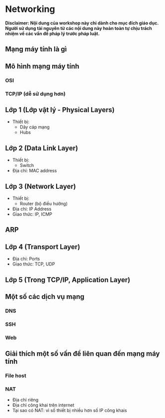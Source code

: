 # Networking

**Disclaimer: Nội dung của workshop này chỉ dành cho mục đích giáo dục. Người sử dụng tài nguyên từ các nội dung này hoàn toàn tự chịu trách nhiệm về các vấn đề pháp lý trước pháp luật.**

## Mạng máy tính là gì

## Mô hình mạng máy tính

### OSI

### TCP/IP (dễ sử dụng hơn)

## Lớp 1 (Lớp vật lý - Physical Layers)

- Thiết bị:
    - Dây cáp mạng
    - Hubs

## Lớp 2 (Data Link Layer)

- Thiết bị:
    - Switch
- Địa chỉ: MAC address

## Lớp 3 (Network Layer)

- Thiết bị:
    - Router (bộ điều hướng)
- Địa chỉ: IP Address
- Giao thức: IP, ICMP

## ARP

## Lớp 4 (Transport Layer)

- Địa chỉ: Ports
- Giao thức: TCP, UDP

## Lớp 5 (Trong TCP/IP, Application Layer)

## Một số các dịch vụ mạng

### DNS

### SSH

### Web

## Giải thích một số vấn đề liên quan đến mạng máy tính

### File host

### NAT

- Địa chỉ riêng
- Địa chỉ công khai trên internet
- Tại sao có NAT: vì số thiết bị nhiều hơn số IP công khais